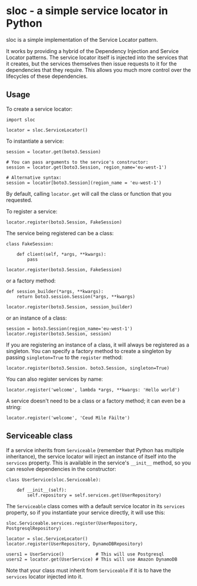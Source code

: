 sloc - a simple service locator in Python
=========================================

sloc is a simple implementation of the Service Locator pattern.

It works by providing a hybrid of the Dependency Injection and Service Locator
patterns. The service locator itself is injected into the services that it
creates, but the services themselves then issue requests to it for the
dependencies that they require. This allows you much more control over the
lifecycles of these dependencies.

Usage
-----

To create a service locator:

```
import sloc

locator = sloc.ServiceLocator()
```

To instantiate a service:

```
session = locator.get(boto3.Session)

# You can pass arguments to the service's constructor:
session = locator.get(boto3.Session, region_name='eu-west-1')

# Alternative syntax:
session = locator[boto3.Session](region_name = 'eu-west-1')
```

By default, calling `locator.get` will call the class or function that you
requested.

To register a service:

```
locator.register(boto3.Session, FakeSession)
```

The service being registered can be a class:

```
class FakeSession:

    def client(self, *args, **kwargs):
        pass

locator.register(boto3.Session, FakeSession)
```

or a factory method:

```
def session_builder(*args, **kwargs):
    return boto3.session.Session(*args, **kwargs)

locator.register(boto3.Session, session_builder)
```

or an instance of a class:

```
session = boto3.Session(region_name='eu-west-1')
locator.register(boto3.Session, session)
```

If you are registering an instance of a class, it will always be registered as
a singleton. You can specify a factory method to create a singleton by passing
`singleton=True` to the `register` method:

```
locator.register(boto3.Session. boto3.Session, singleton=True)
```

You can also register services by name:

```
locator.register('welcome', lambda *args, **kwargs: 'Hello world')
```

A service doesn't need to be a class or a factory method; it can even be a string:

```
locator.register('welcome', 'Ceud Mìle Fàilte')
```

Serviceable class
-----------------

If a service inherits from `Serviceable` (remember that Python has multiple
inheritance), the service locator will inject an instance of itself into the
`services` property. This is available in the service's `__init__` method, so
you can resolve dependencies in the constructor:

```
class UserService(sloc.Serviceable):

    def __init__(self):
        self.repository = self.services.get(UserRepository)
```

The `Serviceable` class comes with a default service locator in its `services`
property, so if you instantiate your service directly, it will use this:

```
sloc.Serviceable.services.register(UserRepository, PostgresqlRepository)

locator = sloc.ServiceLocator()
locator.register(UserRepository, DynamoDBRepository)

users1 = UserService()            # This will use Postgresql
users2 = locator.get(UserService) # This will use Amazon DynamoDB
```

Note that your class must inherit from `Serviceable` if it is to have the
`services` locator injected into it.

